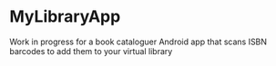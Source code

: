 # MyLibraryApp
Work in progress for a book cataloguer Android app that scans ISBN barcodes to add them to your virtual library
